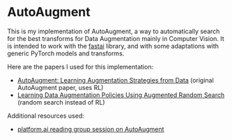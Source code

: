# AutoAugment

This is my implementation of AutoAugment, a way to automatically search for the best transforms for Data Augmentation mainly in Computer Vision. It is intended to work with the [fastai](https://docs.fast.ai/) library, and with some adaptations with generic PyTorch models and transforms.

Here are the papers I used for this implementation:

- [AutoAugment: Learning Augmentation Strategies from Data](https://arxiv.org/pdf/1805.09501.pdf) (original AutoAugment paper, uses RL)
- [Learning Data Augmentation Policies Using Augmented Random Search](https://arxiv.org/pdf/1811.04768.pdf) (random search instead of RL)

Additional resources used:

- [platform.ai reading group session on AutoAugment](https://www.youtube.com/watch?v=qkl_7f4XO7A&list=PLFVO7pLzoo5pM8EXLJibB1RjCVbL9io2N&index=5&t=0s)
